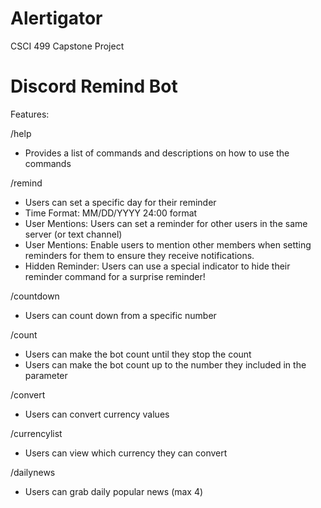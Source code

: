 # Alertigator
CSCI 499 Capstone Project

# Discord Remind Bot

Features:

/help 
- Provides a list of commands and descriptions on how to use the commands

/remind
- Users can set a specific day for their reminder
- Time Format: MM/DD/YYYY 24:00 format
- User Mentions: Users can set a reminder for other users in the same server (or text channel)
- User Mentions: Enable users to mention other members when setting reminders for them to ensure they receive notifications.
- Hidden Reminder: Users can use a special indicator to hide their reminder command for a surprise reminder!

/countdown
- Users can count down from a specific number

/count 
- Users can make the bot count until they stop the count
- Users can make the bot count up to the number they included in the parameter

/convert
- Users can convert currency values

/currencylist
- Users can view which currency they can convert

/dailynews
- Users can grab daily popular news (max 4) 
